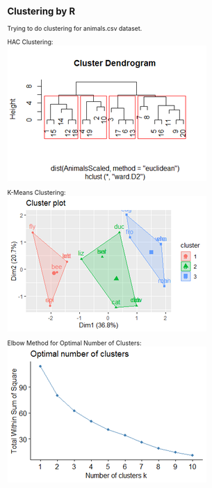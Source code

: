 ## Clustering by R  
Trying to do clustering for animals.csv dataset.

HAC Clustering:  
![image](https://github.com/Tim-HanSheng-Huang/EB_DataAnalysis/blob/main/Clustering/Clustering_HAC.png)  

K-Means Clustering:  
![image](https://github.com/Tim-HanSheng-Huang/EB_DataAnalysis/blob/main/Clustering/Clustering_Kmeans.png)  

Elbow Method for Optimal Number of Clusters:  
![image](https://github.com/Tim-HanSheng-Huang/EB_DataAnalysis/blob/main/Clustering/Elbow.png)  

